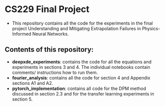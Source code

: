 # CS229 Final Project

- This repository contains all the code for the experiments in the final project Understanding and Mitigating Extrapolation Failures in Physics-Informed Neural Networks.

## Contents of this repository:

- **deepxde_experiments**: contains the code for all the equations and experiments in sections 3 and 4. The individual notebooks contain comments/ instructions how to run them.
- **fourier_analysis**: contains all the code for section 4 and Appendix sections A1 and A2.
- **pytorch_implementation**: contains all code for the DPM method discussed in section 2.3 and for the transfer learning experiments in section 5.
